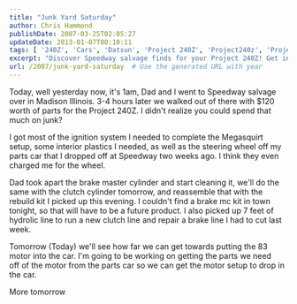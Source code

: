 ```yaml
---
title: "Junk Yard Saturday"
author: Chris Hammond
publishDate: 2007-03-25T02:05:27
updateDate: 2013-01-07T00:10:11
tags: [ '240Z', 'Cars', 'Datsun', 'Project 240Z', 'Project240z', 'Project240Zcom' ]
excerpt: "Discover Speedway salvage finds for your Project 240Z! Get insights on ignition parts, interior plastics, and cylinder refurbishments for a smooth setup."
url: /2007/junk-yard-saturday  # Use the generated URL with year
---
```

<P>Today, well yesterday now, it's 1am, Dad and I went to Speedway salvage over in Madison Illinois. 3-4 hours later we walked out of there with $120 worth of parts for the Project 240Z. I didn't realize you could spend that much on junk?</P> <P>I got most of the ignition system I needed to complete the Megasquirt setup, some interior plastics I needed, as well as&nbsp;the steering wheel off my parts car that I dropped off at Speedway two weeks ago. I think they even charged me for the wheel.</P> <P>Dad took apart the brake master cylinder and start cleaning it, we'll do the same with the clutch cylinder tomorrow, and reassemble that with the rebuild kit I picked up this evening. I couldn't find a brake mc kit in town tonight, so that will have to be a future product. I also picked up 7 feet of hydrolic line to run a new clutch line and repair a brake line I had to cut last week.</P> <P>Tomorrow (Today)&nbsp;we'll see how far we can get towards putting the 83 motor into the car. I'm going to be working on getting the parts we need off&nbsp;of the motor from the parts car so we can&nbsp;get the motor setup to drop in the car.</P> <P>More tomorrow&nbsp;</P>


